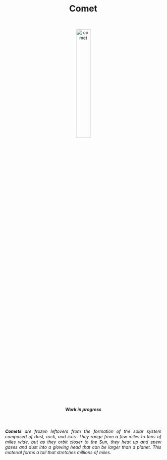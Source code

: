 <h1 align="center">Comet</h1>

<br>

<p align="center">
<a><img width="30%" src="https://i.ibb.co/XzY5VVS/comet.png" alt="comet" border="0"></a>
</p>

<br>

<h5 align="center">
    <b><i>Work in progress</i></b>
</h5>

<br>

<p align="justify">
<i>
<b>Comets</b> are frozen leftovers from the formation of the solar system composed of dust, rock, and ices. They range from a few miles to tens of miles wide, but as they orbit closer to the Sun, they heat up and spew gases and dust into a glowing head that can be larger than a planet. This material forms a tail that stretches millions of miles.
</i>
</p>

